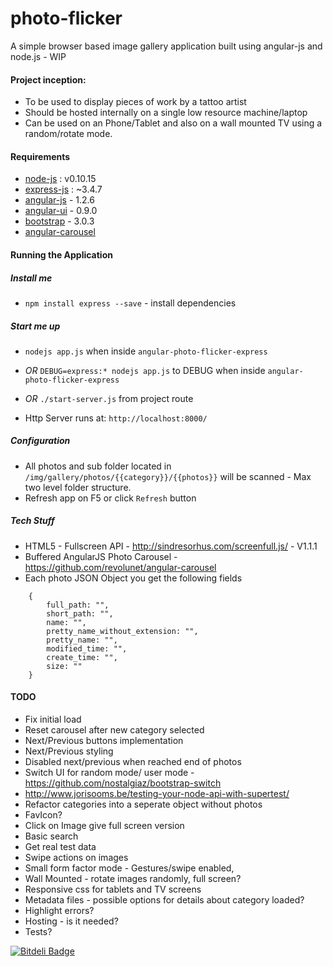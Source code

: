 photo-flicker
=============

A simple browser based image gallery application built using angular-js and node.js - WIP 

#### Project inception:

* To be used to display pieces of work by a tattoo artist
* Should be hosted internally on a single low resource machine/laptop
* Can be used on an Phone/Tablet and also on a wall mounted TV using a random/rotate mode.  

#### Requirements

* [node-js](http://nodejs.org) : v0.10.15
* [express-js](http://expressjs.com) : ~3.4.7
* [angular-js](http://angularjs.org) - 1.2.6
* [angular-ui](http://angular-ui.github.io/bootstrap/) - 0.9.0
* [bootstrap](http://getbootstrap.com/) - 3.0.3
* [angular-carousel](https://github.com/revolunet/angular-carousel)

#### Running the Application

##### Install me

* `npm install express --save` - install dependencies

##### Start me up

* `nodejs app.js` when inside `angular-photo-flicker-express`

* _OR_ `DEBUG=express:* nodejs app.js` to DEBUG when inside `angular-photo-flicker-express`

* _OR_ `./start-server.js` from project route

* Http Server runs at: `http://localhost:8000/`

##### Configuration

* All photos and sub folder located in `/img/gallery/photos/{{category}}/{{photos}}` will be scanned - Max two level folder structure.
* Refresh app on F5 or click `Refresh` button

##### Tech Stuff

* HTML5 - Fullscreen API - http://sindresorhus.com/screenfull.js/ - V1.1.1
* Buffered AngularJS Photo Carousel - https://github.com/revolunet/angular-carousel
* Each photo JSON Object you get the following fields
````
	{
	    full_path: "",
	    short_path: "",
	    name: "",
	    pretty_name_without_extension: "",
	    pretty_name: "",
	    modified_time: "",
	    create_time: "",
	    size: ""
	}
````

#### TODO

* Fix initial load
* Reset carousel after new category selected
* Next/Previous buttons implementation
* Next/Previous styling
* Disabled next/previous when reached end of photos
* Switch UI for random mode/ user mode - https://github.com/nostalgiaz/bootstrap-switch 
* http://www.jorisooms.be/testing-your-node-api-with-supertest/
* Refactor categories into a seperate object without photos
* FavIcon?
* Click on Image give full screen version
* Basic search
* Get real test data
* Swipe actions on images
* Small form factor mode - Gestures/swipe enabled, 
* Wall Mounted - rotate images randomly, full screen?
* Responsive css for tablets and TV screens
* Metadata files - possible options for details about category loaded?
* Highlight errors?
* Hosting - is it needed?
* Tests?

[![Bitdeli Badge](https://d2weczhvl823v0.cloudfront.net/jamesmorgan/photo-flicker/trend.png)](https://bitdeli.com/free "Bitdeli Badge")